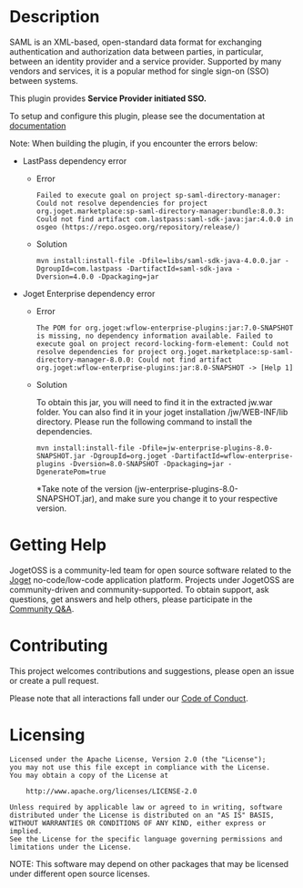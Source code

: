 # Description

SAML is an XML-based, open-standard data format for exchanging authentication and authorization data between parties, in particular, between an identity provider and a service provider.
Supported by many vendors and services, it is a popular method for single sign-on (SSO) between systems. 

This plugin provides **Service Provider initiated SSO.** 

To setup and configure this plugin, please see the documentation at [documentation](https://dev.joget.org/community/display/marketplace/Service+Provider+%28SP%29+Initiated+SAML+Directory+Manager)


Note: When building the plugin, if you encounter the errors below:

* LastPass dependency error
  * Error

    ```Failed to execute goal on project sp-saml-directory-manager: Could not resolve dependencies for project org.joget.marketplace:sp-saml-directory-manager:bundle:8.0.3: Could not find artifact com.lastpass:saml-sdk-java:jar:4.0.0 in osgeo (https://repo.osgeo.org/repository/release/)```

  * Solution

    ```mvn install:install-file -Dfile=libs/saml-sdk-java-4.0.0.jar -DgroupId=com.lastpass -DartifactId=saml-sdk-java -Dversion=4.0.0 -Dpackaging=jar```

* Joget Enterprise dependency error
  * Error

    ```The POM for org.joget:wflow-enterprise-plugins:jar:7.0-SNAPSHOT is missing, no dependency information available. Failed to execute goal on project record-locking-form-element: Could not resolve dependencies for project org.joget.marketplace:sp-saml-directory-manager-8.0.0: Could not find artifact org.joget:wflow-enterprise-plugins:jar:8.0-SNAPSHOT -> [Help 1]```

  * Solution

    To obtain this jar, you will need to find it in the extracted jw.war folder. You can also find it in your joget installation /jw/WEB-INF/lib directory. Please run the following command to install the dependencies.

    ```mvn install:install-file -Dfile=jw-enterprise-plugins-8.0-SNAPSHOT.jar -DgroupId=org.joget -DartifactId=wflow-enterprise-plugins -Dversion=8.0-SNAPSHOT -Dpackaging=jar -DgeneratePom=true```
    
    *Take note of the version (jw-enterprise-plugins-8.0-SNAPSHOT.jar), and make sure you change it to your respective version.


# Getting Help

JogetOSS is a community-led team for open source software related to the [Joget](https://www.joget.org) no-code/low-code application platform.
Projects under JogetOSS are community-driven and community-supported.
To obtain support, ask questions, get answers and help others, please participate in the [Community Q&A](https://answers.joget.org/).

# Contributing

This project welcomes contributions and suggestions, please open an issue or create a pull request.

Please note that all interactions fall under our [Code of Conduct](https://github.com/jogetoss/repo-template/blob/main/CODE_OF_CONDUCT.md).

# Licensing

    Licensed under the Apache License, Version 2.0 (the "License");
    you may not use this file except in compliance with the License.
    You may obtain a copy of the License at

        http://www.apache.org/licenses/LICENSE-2.0

    Unless required by applicable law or agreed to in writing, software
    distributed under the License is distributed on an "AS IS" BASIS,
    WITHOUT WARRANTIES OR CONDITIONS OF ANY KIND, either express or implied.
    See the License for the specific language governing permissions and
    limitations under the License.

NOTE: This software may depend on other packages that may be licensed under different open source licenses.
